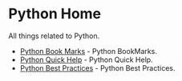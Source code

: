 # Python Home

All things related to Python.

* [Python Book Marks](PythonBookMarks.md) - Python BookMarks.
* [Python Quick Help](PythonQuickHelp.md) - Python Quick Help.
* [Python Best Practices](PythonBestPractices.md) - Python Best Practices.
